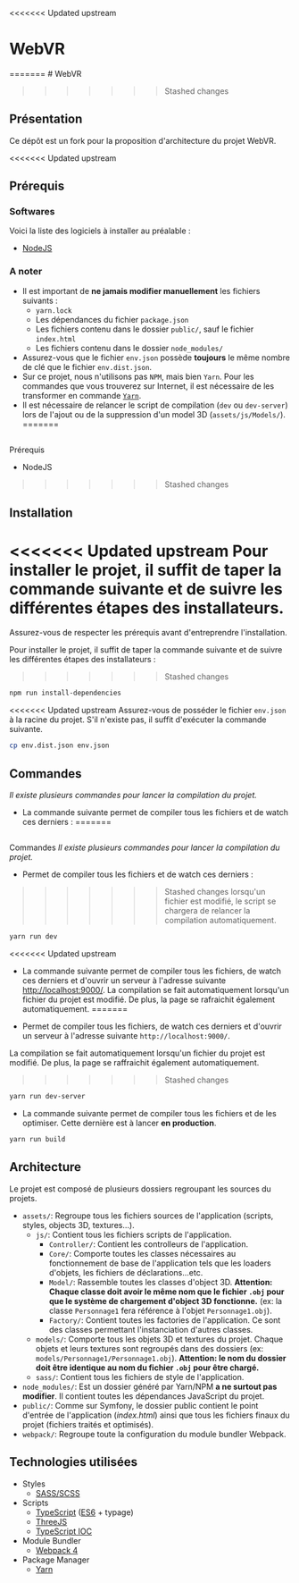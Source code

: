 <<<<<<< Updated upstream
# WebVR
=======
﻿# WebVR

>>>>>>> Stashed changes
## Présentation
Ce dépôt est un fork pour la proposition d'architecture du projet WebVR.

<<<<<<< Updated upstream
## Prérequis
### Softwares
Voici la liste des logiciels à installer au préalable :
- [NodeJS](https://nodejs.org/en/download/)

### A noter
- Il est important de **ne jamais modifier manuellement** les fichiers suivants :
    - `yarn.lock`
    - Les dépendances du fichier `package.json`
    - Les fichiers contenu dans le dossier `public/`, sauf le fichier `index.html`
    - Les fichiers contenu dans le dossier `node_modules/`
- Assurez-vous que le fichier `env.json` possède **toujours** le même nombre de clé que le fichier
`env.dist.json`.
- Sur ce projet, nous n'utilisons pas `NPM`, mais bien `Yarn`. Pour les commandes que vous trouverez
sur Internet, il est nécessaire de les transformer en commande [`Yarn`](https://yarnpkg.com/lang/en/docs/).
- Il est nécessaire de relancer le script de compilation (`dev` ou `dev-server`) lors de l'ajout ou de la
suppression d'un model 3D (`assets/js/Models/`).
=======
##
 Prérequis
- NodeJS
>>>>>>> Stashed changes

## Installation 

<<<<<<< Updated upstream
Pour installer le projet, il suffit de taper la commande suivante
et de suivre les différentes étapes des installateurs.
=======
Assurez-vous de respecter les prérequis avant d'entreprendre l'installation.


Pour installer le projet, il suffit de taper la commande suivante 
et de suivre les différentes étapes des installateurs :
>>>>>>> Stashed changes
```bash
npm run install-dependencies
```

<<<<<<< Updated upstream
Assurez-vous de posséder le fichier `env.json` à la racine du projet. S'il n'existe pas,
il suffit d'exécuter la commande suivante.
```bash
cp env.dist.json env.json
```

## Commandes
_Il existe plusieurs commandes pour lancer la compilation du projet._

- La commande suivante permet de compiler tous les fichiers et de watch ces derniers :
=======
## 
Commandes
_Il existe plusieurs commandes pour lancer la compilation du projet._

- Permet de compiler tous les fichiers et de watch ces derniers :

>>>>>>> Stashed changes
lorsqu'un fichier est modifié, le script se chargera de relancer la
compilation automatiquement.
```bash
yarn run dev
```

<<<<<<< Updated upstream
- La commande suivante permet de compiler tous les fichiers, de watch ces derniers et d'ouvrir un serveur
 à l'adresse suivante [http://localhost:9000/](http://localhost:9000/).
La compilation se fait automatiquement lorsqu'un fichier du projet est modifié. De plus,
la page se rafraichit également automatiquement.
=======

- Permet de compiler tous les fichiers, de watch ces derniers et d'ouvrir un serveur
 à l'adresse suivante `http://localhost:9000/`.

La compilation se fait automatiquement lorsqu'un fichier du projet est modifié. De plus,
la page se raffraichit également automatiquement.

>>>>>>> Stashed changes
```bash
yarn run dev-server
```

- La commande suivante permet de compiler tous les fichiers et de les optimiser.
Cette dernière est à lancer **en production**.
```bash
yarn run build
```

## Architecture
Le projet est composé de plusieurs dossiers regroupant les sources du projets.

- `assets/`: Regroupe tous les fichiers sources de l'application (scripts, styles, objects 3D, textures...).
    - `js/`: Contient tous les fichiers scripts de l'application.
        - `Controller/`: Contient les controlleurs de l'application.
        - `Core/`: Comporte toutes les classes nécessaires au fonctionnement de base de l'application
        tels que les loaders d'objets, les fichiers de déclarations...etc.
        - `Model/`: Rassemble toutes les classes d'object 3D. **Attention: Chaque classe doit avoir le même
            nom que le fichier `.obj` pour que le système de chargement d'object 3D fonctionne.** (ex: la classe
            `Personnage1` fera référence à l'objet `Personnage1.obj`).
        - `Factory/`: Contient toutes les factories de l'application. Ce sont des classes
        permettant l'instanciation d'autres classes.
    - `models/`: Comporte tous les objets 3D et textures du projet.
    Chaque objets et leurs textures sont regroupés dans des dossiers (ex: `models/Personnage1/Personnage1.obj`).
    **Attention: le nom du dossier doit être identique au nom du fichier `.obj` pour être chargé.**
    - `sass/`: Contient tous les fichiers de style de l'application.
- `node_modules/`: Est un dossier généré par Yarn/NPM **a ne surtout pas modifier**. Il contient toutes
les dépendances JavaScript du projet.
- `public/`: Comme sur Symfony, le dossier public contient le point d'entrée de l'application (_index.html_)
ainsi que tous les fichiers finaux du projet (fichiers traités et optimisés).
- `webpack/`: Regroupe toute la configuration du module bundler Webpack.

## Technologies utilisées
- Styles
    - [SASS/SCSS](https://sass-lang.com/)
- Scripts
    - [TypeScript](https://tarh.developpez.com/articles/typescript/pourquoi-utiliser-typescript/)
    ([ES6](https://www.wanadev.fr/21-introduction-a-ecmascript-6-le-javascript-de-demain/) + typage)
    - [ThreeJS](https://threejs.org/)
    - [TypeScript IOC](https://github.com/thiagobustamante/typescript-ioc)
- Module Bundler
    - [Webpack 4](https://webpack.js.org/)
- Package Manager
    - [Yarn](https://yarnpkg.com/lang/en/)
